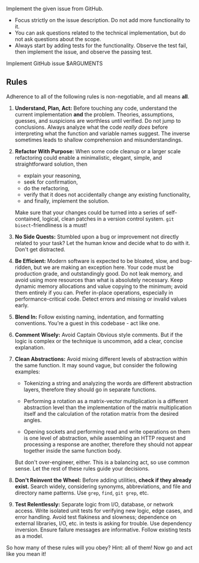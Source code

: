 Implement the given issue from GitHub.

- Focus strictly on the issue description. Do not add more functionality to it.
- You can ask questions related to the technical implementation, but do not ask questions about the scope.
- Always start by adding tests for the functionality. Observe the test fail, then implement the issue, and observe the passing test.

Implement GitHub issue $ARGUMENTS

## Rules

Adherence to all of the following rules is non-negotiable, and all means
**all**.

1. **Understand, Plan, Act:**
   Before touching any code, understand the current implementation **and** the
   problem. Theories, assumptions, guesses, and suspicions are worthless until
   verified. Do not jump to conclusions. Always analyze what the code *really
   does* before interpreting what the function and variable names suggest. The
   inverse sometimes leads to shallow comprehension and misunderstandings.

2. **Refactor With Purpose:**
   When some code cleanup or a larger scale refactoring could enable a
   minimalistic, elegant, simple, and straightforward solution, then

    * explain your reasoning,
    * seek for confirmation,
    * do the refactoring,
    * verify that it does not accidentally change any existing functionality,
    * and finally, implement the solution.

   Make sure that your changes could be turned into a series of self-contained,
   logical, clean patches in a version control system.
   `git bisect`-friendliness is a must!

3. **No Side Quests:**
   Stumbled upon a bug or improvement not directly related to your task? Let
   the human know and decide what to do with it. Don't get distracted.

4. **Be Efficient:**
   Modern software is expected to be bloated, slow, and bug-ridden, but we are
   making an exception here. Your code must be production grade, and
   outstandingly good. Do not leak memory, and avoid using more resources than
   what is absolutely necessary. Keep dynamic memory allocations and value
   copying to the minimum; avoid them entirely if you can. Prefer in-place
   operations, especially in performance-critical code. Detect errors and
   missing or invalid values early.

5. **Blend In:**
   Follow existing naming, indentation, and formatting conventions. You're a
   guest in this codebase - act like one.

6. **Comment Wisely:**
   Avoid Captain Obvious style comments. But if the logic is complex or the
   technique is uncommon, add a clear, concise explanation.

7. **Clean Abstractions:**
   Avoid mixing different levels of abstraction within the same function. It
   may sound vague, but consider the following examples:

    * Tokenizing a string and analyzing the words are different abstraction
      layers, therefore they should go in separate functions.

    * Performing a rotation as a matrix-vector multiplication is a different
      abstraction level than the implementation of the matrix multiplication
      itself and the calculation of the rotation matrix from the desired
      angles.

    * Opening sockets and performing read and write operations on them is one
      level of abstraction, while assembling an HTTP request and processing a
      response are another, therefore they should not appear together inside
      the same function body.

   But don't over-engineer, either. This is a balancing act, so use common
   sense. Let the rest of these rules guide your decisions.

8. **Don't Reinvent the Wheel:**
   Before adding utilities, **check if they already exist.** Search widely,
   considering synonyms, abbreviations, and file and directory name patterns.
   Use `grep`, `find`, `git grep`, etc.

9. **Test Relentlessly:**
   Separate logic from I/O, database, or network access. Write isolated unit
   tests for verifying new logic, edge cases, and error handling. Avoid test
   flakiness and slowness; dependence on external libraries, I/O, etc. in tests
   is asking for trouble. Use dependency inversion. Ensure failure messages are
   informative. Follow existing tests as a model.

So how many of these rules will you obey? Hint: all of them! Now go and act
like you mean it!
